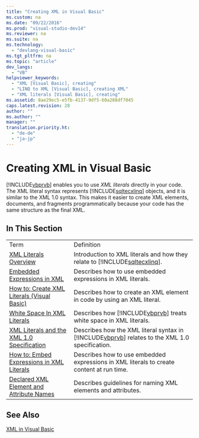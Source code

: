 ```yaml
---
title: "Creating XML in Visual Basic"
ms.custom: na
ms.date: "09/22/2016"
ms.prod: "visual-studio-dev14"
ms.reviewer: na
ms.suite: na
ms.technology: 
  - "devlang-visual-basic"
ms.tgt_pltfrm: na
ms.topic: "article"
dev_langs: 
  - "VB"
helpviewer_keywords: 
  - "XML [Visual Basic], creating"
  - "LINQ to XML [Visual Basic], creating XML"
  - "XML literals [Visual Basic], creating"
ms.assetid: 8ae29ec5-e5fb-4137-9df5-60a288df7045
caps.latest.revision: 28
author: ""
ms.author: ""
manager: ""
translation.priority.ht: 
  - "de-de"
  - "ja-jp"
---
```

# Creating XML in Visual Basic
[!INCLUDE[vbprvb](../vs140/includes/vbprvb_md.md)] enables you to use *XML literals* directly in your code. The XML literal syntax represents [!INCLUDE[sqltecxlinq](../vs140/includes/sqltecxlinq_md.md)] objects, and it is similar to the XML 1.0 syntax. This makes it easier to create XML elements, documents, and fragments programmatically because your code has the same structure as the final XML.  
  
## In This Section  
  
|||  
|-|-|  
|Term|Definition|  
|[XML Literals Overview](../vs140/xml-literals-overview--visual-basic-.md)|Introduction to XML literals and how they relate to [!INCLUDE[sqltecxlinq](../vs140/includes/sqltecxlinq_md.md)].|  
|[Embedded Expressions in XML](../vs140/embedded-expressions-in-xml--visual-basic-.md)|Describes how to use embedded expressions in XML literals.|  
|[How to: Create XML Literals (Visual Basic)](../vs140/how-to--create-xml-literals--visual-basic-.md)|Describes how to create an XML element in code by using an XML literal.|  
|[White Space In XML Literals](../vs140/white-space-in-xml-literals--visual-basic-.md)|Describes how [!INCLUDE[vbprvb](../vs140/includes/vbprvb_md.md)] treats white space in XML literals.|  
|[XML Literals and the XML 1.0 Specification](../vs140/xml-literals-and-the-xml-1.0-specification--visual-basic-.md)|Describes how the XML literal syntax in [!INCLUDE[vbprvb](../vs140/includes/vbprvb_md.md)] relates to the XML 1.0 specification.|  
|[How to: Embed Expressions in XML Literals](../vs140/how-to--embed-expressions-in-xml-literals--visual-basic-.md)|Describes how to use embedded expressions in XML literals to create content at run time.|  
|[Declared XML Element and Attribute Names](../vs140/names-of-declared-xml-elements-and-attributes--visual-basic-.md)|Describes guidelines for naming XML elements and attributes.|  
  
## See Also  
 [XML in Visual Basic](../vs140/xml-in-visual-basic.md)
